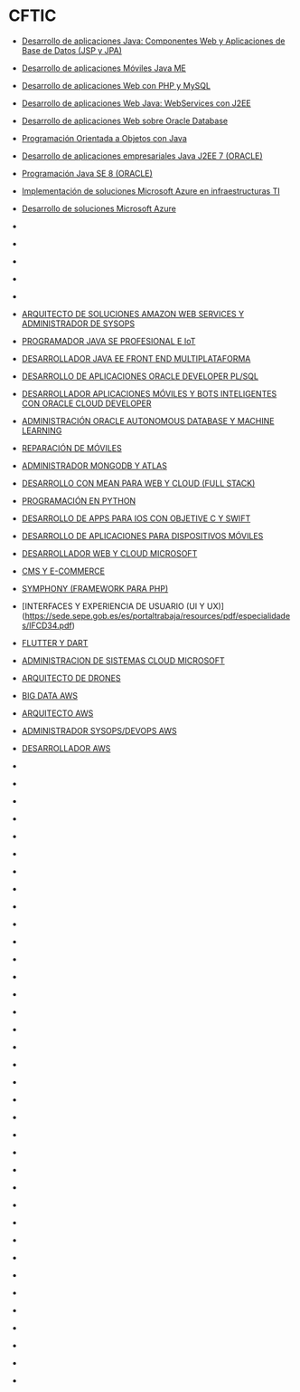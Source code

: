 # CFTIC

* [Desarrollo de aplicaciones Java: Componentes Web y Aplicaciones de Base de Datos (JSP y JPA)](https://sede.sepe.gob.es/es/portaltrabaja/resources/pdf/especialidades/IFCD04.pdf)

* [Desarrollo de aplicaciones Móviles Java ME ](https://sede.sepe.gob.es/es/portaltrabaja/resources/pdf/especialidades/IFCD05.pdf)

* [Desarrollo de aplicaciones Web con PHP y MySQL](https://sede.sepe.gob.es/es/portaltrabaja/resources/pdf/especialidades/IFCD06.pdf)

* [Desarrollo de aplicaciones Web Java: WebServices con J2EE ](https://sede.sepe.gob.es/es/portaltrabaja/resources/pdf/especialidades/IFCD07.pdf)

* [Desarrollo de aplicaciones Web sobre Oracle Database ](https://sede.sepe.gob.es/es/portaltrabaja/resources/pdf/especialidades/IFCD08.pdf)

* [Programación Orientada a Objetos con Java ](https://sede.sepe.gob.es/es/portaltrabaja/resources/pdf/especialidades/IFCD09.pdf)

* [Desarrollo de aplicaciones empresariales Java J2EE 7 (ORACLE) ](https://sede.sepe.gob.es/es/portaltrabaja/resources/pdf/especialidades/IFCD14.pdf)

* [Programación Java SE 8 (ORACLE) ](https://sede.sepe.gob.es/es/portaltrabaja/resources/pdf/especialidades/IFCD15.pdf)

* [Implementación de soluciones Microsoft Azure en infraestructuras TI](https://sede.sepe.gob.es/es/portaltrabaja/resources/pdf/especialidades/IFCD20.pdf)

* [Desarrollo de soluciones Microsoft Azure](https://sede.sepe.gob.es/es/portaltrabaja/resources/pdf/especialidades/IFCD21.pdf)

* []()

* []()

* []()

* []()
* []()



* [ARQUITECTO DE SOLUCIONES AMAZON WEB
SERVICES Y ADMINISTRADOR DE SYSOPS](https://sede.sepe.gob.es/es/portaltrabaja/resources/pdf/especialidades/IFCT47.pdf)

* [PROGRAMADOR JAVA SE PROFESIONAL E IoT](https://sede.sepe.gob.es/es/portaltrabaja/resources/pdf/especialidades/IFCT48.pdf)

* [DESARROLLADOR JAVA EE FRONT END
MULTIPLATAFORMA](https://sede.sepe.gob.es/es/portaltrabaja/resources/pdf/especialidades/IFCT49.pdf)

* [DESARROLLO DE APLICACIONES ORACLE
DEVELOPER PL/SQL](https://sede.sepe.gob.es/es/portaltrabaja/resources/pdf/especialidades/IFCT50.pdf)

* [DESARROLLADOR APLICACIONES MÓVILES Y
BOTS INTELIGENTES CON ORACLE CLOUD
DEVELOPER](https://sede.sepe.gob.es/es/portaltrabaja/resources/pdf/especialidades/IFCT51.pdf)

* [ADMINISTRACIÓN ORACLE AUTONOMOUS
DATABASE Y MACHINE LEARNING](https://sede.sepe.gob.es/es/portaltrabaja/resources/pdf/especialidades/IFCT52.pdf)

* [REPARACIÓN DE MÓVILES](https://sede.sepe.gob.es/es/portaltrabaja/resources/pdf/especialidades/IFCT57.pdf)

* [ADMINISTRADOR MONGODB Y ATLAS](https://sede.sepe.gob.es/es/portaltrabaja/resources/pdf/especialidades/IFCT64.pdf)

* [DESARROLLO CON MEAN PARA WEB Y CLOUD
(FULL STACK)](https://sede.sepe.gob.es/es/portaltrabaja/resources/pdf/especialidades/IFCD31.pdf)

* [PROGRAMACIÓN EN PYTHON](https://sede.sepe.gob.es/es/portaltrabaja/resources/pdf/especialidades/IFCD32.pdf)

* [DESARROLLO DE APPS PARA IOS CON OBJETIVE C Y SWIFT](https://sede.sepe.gob.es/es/portaltrabaja/resources/pdf/especialidades/IFCD27.pdf)

* [DESARROLLO DE APLICACIONES PARA DISPOSITIVOS MÓVILES](https://sede.sepe.gob.es/es/portaltrabaja/resources/pdf/especialidades/IFCD37.pdf)

* [DESARROLLADOR WEB Y CLOUD MICROSOFT](https://sede.sepe.gob.es/es/portaltrabaja/resources/pdf/especialidades/IFCD38.pdf)

* [CMS Y E-COMMERCE ](https://sede.sepe.gob.es/es/portaltrabaja/resources/pdf/especialidades/IFCD26.pdf)

* [SYMPHONY (FRAMEWORK PARA PHP)](https://sede.sepe.gob.es/es/portaltrabaja/resources/pdf/especialidades/IFCD33.pdf)

* [INTERFACES Y EXPERIENCIA DE USUARIO (UI Y UX)] (https://sede.sepe.gob.es/es/portaltrabaja/resources/pdf/especialidades/IFCD34.pdf)

* [FLUTTER Y DART](https://sede.sepe.gob.es/es/portaltrabaja/resources/pdf/especialidades/IFCD35.pdf)

* [ADMINISTRACION DE SISTEMAS CLOUD
MICROSOFT](https://sede.sepe.gob.es/es/portaltrabaja/resources/pdf/especialidades/IFCT70.pdf)

* [ARQUITECTO DE DRONES](https://sede.sepe.gob.es/es/portaltrabaja/resources/pdf/especialidades/IFCT71.pdf)

* [BIG DATA AWS](https://sede.sepe.gob.es/es/portaltrabaja/resources/pdf/especialidades/IFCT74.pdf)

* [ARQUITECTO AWS](https://sede.sepe.gob.es/es/portaltrabaja/resources/pdf/especialidades/IFCT75.pdf)

* [ADMINISTRADOR SYSOPS/DEVOPS AWS](https://sede.sepe.gob.es/es/portaltrabaja/resources/pdf/especialidades/IFCT76.pdf)

* [DESARROLLADOR AWS](https://sede.sepe.gob.es/es/portaltrabaja/resources/pdf/especialidades/IFCD39.pdf)

* [](https://sede.sepe.gob.es/es/portaltrabaja/resources/pdf/especialidades/IFCT.pdf)

* [](https://sede.sepe.gob.es/es/portaltrabaja/resources/pdf/especialidades/IFCT.pdf)

* [](https://sede.sepe.gob.es/es/portaltrabaja/resources/pdf/especialidades/IFCT.pdf)

* [](https://sede.sepe.gob.es/es/portaltrabaja/resources/pdf/especialidades/IFCT.pdf)

* [](https://sede.sepe.gob.es/es/portaltrabaja/resources/pdf/especialidades/IFCT.pdf)

* [](https://sede.sepe.gob.es/es/portaltrabaja/resources/pdf/especialidades/IFCT.pdf)

* [](https://sede.sepe.gob.es/es/portaltrabaja/resources/pdf/especialidades/IFCT.pdf)

* [](https://sede.sepe.gob.es/es/portaltrabaja/resources/pdf/especialidades/IFCT.pdf)

* [](https://sede.sepe.gob.es/es/portaltrabaja/resources/pdf/especialidades/IFCT.pdf)

* [](https://sede.sepe.gob.es/es/portaltrabaja/resources/pdf/especialidades/IFCT.pdf)

* [](https://sede.sepe.gob.es/es/portaltrabaja/resources/pdf/especialidades/IFCT.pdf)

* [](https://sede.sepe.gob.es/es/portaltrabaja/resources/pdf/especialidades/IFCT.pdf)

* [](https://sede.sepe.gob.es/es/portaltrabaja/resources/pdf/especialidades/IFCT.pdf)

* [](https://sede.sepe.gob.es/es/portaltrabaja/resources/pdf/especialidades/IFCT.pdf)

* [](https://sede.sepe.gob.es/es/portaltrabaja/resources/pdf/especialidades/IFCT.pdf)

* [](https://sede.sepe.gob.es/es/portaltrabaja/resources/pdf/especialidades/IFCT.pdf)

* [](https://sede.sepe.gob.es/es/portaltrabaja/resources/pdf/especialidades/IFCT.pdf)

* [](https://sede.sepe.gob.es/es/portaltrabaja/resources/pdf/especialidades/IFCT.pdf)

* [](https://sede.sepe.gob.es/es/portaltrabaja/resources/pdf/especialidades/IFCT.pdf)

* [](https://sede.sepe.gob.es/es/portaltrabaja/resources/pdf/especialidades/IFCT.pdf)

* [](https://sede.sepe.gob.es/es/portaltrabaja/resources/pdf/especialidades/IFCT.pdf)

* [](https://sede.sepe.gob.es/es/portaltrabaja/resources/pdf/especialidades/IFCT.pdf)

* [](https://sede.sepe.gob.es/es/portaltrabaja/resources/pdf/especialidades/IFCT.pdf)

* [](https://sede.sepe.gob.es/es/portaltrabaja/resources/pdf/especialidades/IFCT.pdf)
* [](https://sede.sepe.gob.es/es/portaltrabaja/resources/pdf/especialidades/IFCT.pdf)

* [](https://sede.sepe.gob.es/es/portaltrabaja/resources/pdf/especialidades/IFCT.pdf)

* [](https://sede.sepe.gob.es/es/portaltrabaja/resources/pdf/especialidades/IFCT.pdf)

* [](https://sede.sepe.gob.es/es/portaltrabaja/resources/pdf/especialidades/IFCT.pdf)
* [](https://sede.sepe.gob.es/es/portaltrabaja/resources/pdf/especialidades/IFCT.pdf)

* [](https://sede.sepe.gob.es/es/portaltrabaja/resources/pdf/especialidades/IFCT.pdf)

* [](https://sede.sepe.gob.es/es/portaltrabaja/resources/pdf/especialidades/IFCT.pdf)

* [](https://sede.sepe.gob.es/es/portaltrabaja/resources/pdf/especialidades/IFCT.pdf)
* [](https://sede.sepe.gob.es/es/portaltrabaja/resources/pdf/especialidades/IFCT.pdf)

* [](https://sede.sepe.gob.es/es/portaltrabaja/resources/pdf/especialidades/IFCT.pdf)

* [](https://sede.sepe.gob.es/es/portaltrabaja/resources/pdf/especialidades/IFCT.pdf)

* [](https://sede.sepe.gob.es/es/portaltrabaja/resources/pdf/especialidades/IFCT.pdf)
